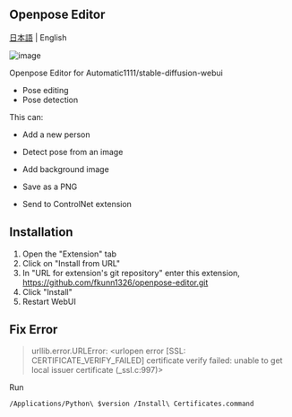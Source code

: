 ## Openpose Editor

[日本語](README.md) | English

![image](https://user-images.githubusercontent.com/92153597/219921945-468b2e4f-a3a0-4d44-a923-13ceb0258ddc.png)

Openpose Editor for Automatic1111/stable-diffusion-webui

- Pose editing
- Pose detection

This can:

-  Add a new person
-  Detect pose from an image
-  Add background image

-  Save as a PNG
-  Send to ControlNet extension

## Installation

1. Open the "Extension" tab
2. Click on "Install from URL"
3. In "URL for extension's git repository" enter this extension, https://github.com/fkunn1326/openpose-editor.git
4. Click "Install"
5. Restart WebUI

## Fix Error
> urllib.error.URLError: <urlopen error [SSL: CERTIFICATE_VERIFY_FAILED] certificate verify failed: unable to get local issuer certificate (_ssl.c:997)>

Run
```
/Applications/Python\ $version /Install\ Certificates.command
```

